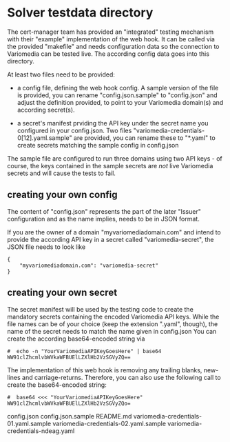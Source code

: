 # Solver testdata directory

The cert-manager team has provided an "integrated" testing mechanism with their
"example" implementation of the web hook. It can be called via the provided
"makefile" and needs configuration data so the connection to Variomedia can be
tested live. The according config data goes into this directory.

At least two files need to be provided:

- a config file, defining the web hook config. A sample version of the file
  is provided, you can rename "config.json.sample" to "config.json" and adjust
  the definition provided, to point to your Variomedia domain(s) and according
  secret(s).

- a secret's manifest prviding the API key under the secret name you configured
  in your config.json. Two files "variomedia-credentials-0[12].yaml.sample" are
  provided, you can rename these to "*.yaml" to create secrets matching the sample
  config in config.json

The sample file are configured to run three domains using two API keys - of course,
the keys contained in the sample secrets are *not* live Variomedia secrets and
will cause the tests to fail.

## creating your own config

The content of "config.json" represents the part of the later "Issuer" configuration
and as the name implies, needs to be in JSON format.

If you are the owner of a domain "myvariomediadomain.com" and intend to provide the
according API key in a secret called "variomedia-secret", the JSON file needs to
look like
```
{
    "myvariomediadomain.com": "variomedia-secret"
}
```

## creating your own secret

The secret manifest will be used by the testing code to create the mandatory
secrets containing the encoded Variomedia API keys. While the file names can
be of your choice (keep the extension ".yaml", though), the name of the secret
needs to match the name given in config.json
You can create the according base64-encoded string via

```
#  echo -n "YourVariomediaAPIKeyGoesHere" | base64
WW91clZhcmlvbWVkaWFBUElLZXlHb2VzSGVyZQ==
```

The implementation of this web hook is removing any trailing blanks, new-lines
and carriage-returns. Therefore, you can also use the following call to create
the base64-encoded string:

```
#  base64 <<< "YourVariomediaAPIKeyGoesHere"
WW91clZhcmlvbWVkaWFBUElLZXlHb2VzSGVyZQo=
```


config.json  config.json.sample  README.md  variomedia-credentials-01.yaml.sample  variomedia-credentials-02.yaml.sample  variomedia-credentials-ndeag.yaml

